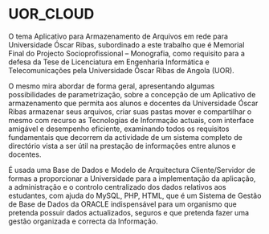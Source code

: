 # UOR_CLOUD
O tema Aplicativo para Armazenamento de Arquivos em rede para Universidade Óscar Ribas, subordinado a este trabalho que é Memorial Final do Projecto Socioprofissional – Monografia, como requisito para a defesa da Tese de Licenciatura em Engenharia Informática e Telecomunicações pela Universidade Óscar Ribas de Angola (UOR). 

O mesmo mira abordar de forma geral, apresentando algumas possibilidades de parametrização, sobre a concepção de um Aplicativo de armazenamento que permita aos alunos e docentes da Universidade Óscar Ribas armazenar seus arquivos, criar suas pastas mover e compartilhar o mesmo com recurso as Tecnologias de Informação actuais, com interface amigável e desempenho eficiente, examinando todos os requisitos fundamentais que decorrem da actividade de um sistema completo de directório  vista a ser útil na prestação de informações entre alunos e docentes. 

É usada uma Base de Dados e Modelo de Arquitectura Cliente/Servidor de formas a proporcionar a Universidade para a implementação da aplicação, a administração  e o controlo centralizado dos dados relativos aos estudantes, com ajuda do MySQL, PHP, HTML, que é um Sistema de Gestão de Base de Dados da ORACLE indispensável para um organismo que pretenda possuir dados actualizados, seguros e que pretenda fazer uma gestão organizada e correcta da Informação.

